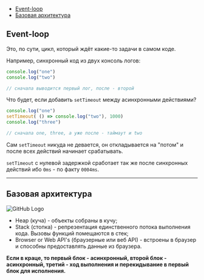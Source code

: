 - [Event-loop](#event-loop)
- [Базовая архитектура](#базовая-архитектура)

## Event-loop

Это, по сути, цикл, который ждёт какие-то задачи в самом коде.

Например, синхронный код из двух консоль логов:

```javascript
console.log("one")
console.log("two")

// сначала выводится первый лог, после - второй
```

Что будет, если добавить `setTimeout` между асинхронными действиями?

```javascript
console.log("one")
setTimeout( () => console.log("two"), 1000)
console.log("three")

// сначала one, three, а уже после - таймаут и two
```

Сам `setTimeout` никуда не девается, он откладывается на "потом" и после всех действий начинает срабатывать.

`setTimeout` с нулевой задержкой сработает так же после синхронных действий ибо `0ms` - по факту `0004ms`.
***

## Базовая архитектура


![GitHub Logo](\img\event-loop.jpg)

* Heap (куча) - объекты собраны в кучу;
* Stack (стопка) - репрезентация единственного потока выполнения кода. Вызовы функций помещаются в стек;
* Browser or Web API's (браузерные или веб API) - встроены в браузер и способны предоставлять данные из браузера.


<b>Если в краце, то первый блок - асинхронный, второй блок - асинхронный, третий - ход выполнения и перекидывание в первый блок для исполнения.</b>
